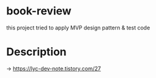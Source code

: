 # book-review
this project tried to apply MVP design pattern &amp; test code 

# Description
-> https://lyc-dev-note.tistory.com/27
